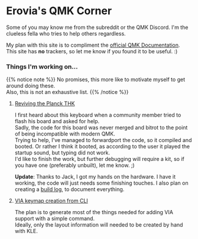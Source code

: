 # Erovia's QMK Corner

Some of you may know me from the subreddit or the QMK Discord. I'm the clueless fella who tries to help others regardless.


My plan with this site is to compliment the [official QMK Documentation](https://docs.qmk.fm).  
This site has **no** trackers, so let me know if you found it to be useful. :)

### Things I'm working on...

{{% notice note %}}
No promises, this more like to motivate myself to get around doing these.  
Also, this is not an exhaustive list.
{{% /notice %}}

1. [Reviving the Planck THK](https://github.com/Erovia/qmk_firmware/tree/planck_thk_revived)

   I first heard about this keyboard when a community member tried to flash his board and asked for help.  
   Sadly, the code for this board was never merged and bitrot to the point of being incompatible with modern QMK.  
   Trying to help, I've managed to forwardport the code, so it compiled and booted. Or rather I think it booted, as according to the user it played the startup sound, but typing did not work.  
   I'd like to finish the work, but further debugging will require a kit, so if you have one (preferably unbuilt), let me know. ;)

   **Update**: Thanks to Jack, I got my hands on the hardware. I have it working, the code will just needs some finishing touches.
    I also plan on creating a [build log](posts/thk), to document everything.

1. [VIA keymap creation from CLI](https://github.com/qmk/qmk_firmware/pull/8353)

   The plan is to generate most of the things needed for adding VIA support with a simple command.  
   Ideally, only the layout information will needed to be created by hand with KLE.
